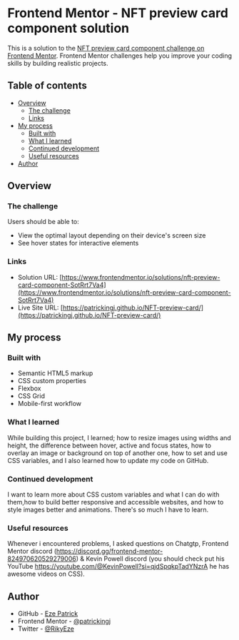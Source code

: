 # Frontend Mentor - NFT preview card component solution

This is a solution to the [NFT preview card component challenge on Frontend Mentor](https://www.frontendmentor.io/challenges/nft-preview-card-component-SbdUL_w0U). Frontend Mentor challenges help you improve your coding skills by building realistic projects. 

## Table of contents

- [Overview](#overview)
  - [The challenge](#the-challenge)
  - [Links](#links)
- [My process](#my-process)
  - [Built with](#built-with)
  - [What I learned](#what-i-learned)
  - [Continued development](#continued-development)
  - [Useful resources](#useful-resources)
- [Author](#author)


## Overview

### The challenge

Users should be able to:

- View the optimal layout depending on their device's screen size
- See hover states for interactive elements

### Links

- Solution URL: [https://www.frontendmentor.io/solutions/nft-preview-card-component-SotRrt7Va4](https://www.frontendmentor.io/solutions/nft-preview-card-component-SotRrt7Va4)
- Live Site URL: [https://patrickingj.github.io/NFT-preview-card/](https://patrickingj.github.io/NFT-preview-card/)

## My process

### Built with

- Semantic HTML5 markup
- CSS custom properties
- Flexbox
- CSS Grid
- Mobile-first workflow

### What I learned

While building this project, I learned; how to resize images using widths and height, the difference between hover, active and focus states, how to overlay an image or background on top of another one, how to set and use CSS variables, and I also learned how to update my code on GitHub.

### Continued development

I want to learn more about CSS custom variables and what I can do with them,how to build better responsive and accessible websites, and how to style images better and animations. There's so much I have to learn.

### Useful resources

Whenever i encountered problems, I asked questions on Chatgtp, Frontend Mentor discord (https://discord.gg/frontend-mentor-824970620529279006) & Kevin Powell discord (you should check put his YouTube https://youtube.com/@KevinPowell?si=qjdSpqkpTadYNzrA he has awesome videos on CSS). 

## Author

- GitHub - [Eze Patrick](https://github.com/patrickingj)
- Frontend Mentor - [@patrickingj](https://www.frontendmentor.io/profile/patrickingj)
- Twitter - [@RikyEze](https://www.twitter.com/RikyEze)